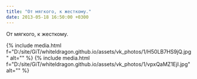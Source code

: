 ```yaml
---
title: "От мягкого, к жесткому."
date: 2013-05-18 16:50:00 +0300
---
```


От мягкого, к жесткому.


{% include media.html f="D:/site/GiT/whiteldragon.github.io/assets/vk_photos/1/H50LB7HS9jQ.jpg" alt="" %}
{% include media.html f="D:/site/GiT/whiteldragon.github.io/assets/vk_photos/1/vpxQaMZ1EjI.jpg" alt="" %}
